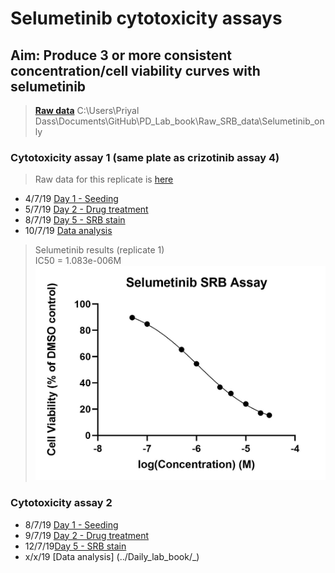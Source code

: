 # Selumetinib cytotoxicity assays
## Aim: Produce 3 or more consistent concentration/cell viability curves with selumetinib

>**[Raw data](../Raw_SRB_data/Selumetinib_only)**
C:\Users\Priyal Dass\Documents\GitHub\PD_Lab_book\Raw_SRB_data\Selumetinib_only

### Cytotoxicity assay 1 (same plate as crizotinib assay 4)
>Raw data for this replicate is [here](../Raw_SRB_data/Crizotinib_only)

* 4/7/19 [Day 1 - Seeding](../Daily_lab_book/LB_19-07-04.md)
* 5/7/19 [Day 2 - Drug treatment](../Daily_lab_book/LB_19-07-05.md)
* 8/7/19 [Day 5 - SRB stain](../Daily_lab_book/LB_19-07-08.md)
* 10/7/19 [Data analysis](../Daily_lab_book/LB_19-07-10.md)

>Selumetinib results (replicate 1)<br>
IC50 = 1.083e-006M
![](../Daily_lab_book/Figure_cache/Selumetinib_replicate_1.jpg)

### Cytotoxicity assay 2

* 8/7/19 [Day 1 - Seeding](../Daily_lab_book/LB_19-07-08.md)
* 9/7/19 [Day 2 - Drug treatment](../Daily_lab_book/LB_19-07-09.md)
* 12/7/19[Day 5 - SRB stain](../Daily_lab_book/LB_19-07-12.md)
* x/x/19 [Data analysis] (../Daily_lab_book/_)
